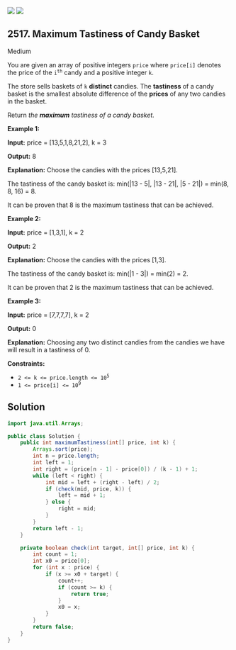 [![](https://img.shields.io/github/stars/javadev/LeetCode-in-Java?label=Stars&style=flat-square)](https://github.com/javadev/LeetCode-in-Java)
[![](https://img.shields.io/github/forks/javadev/LeetCode-in-Java?label=Fork%20me%20on%20GitHub%20&style=flat-square)](https://github.com/javadev/LeetCode-in-Java/fork)

## 2517\. Maximum Tastiness of Candy Basket

Medium

You are given an array of positive integers `price` where `price[i]` denotes the price of the <code>i<sup>th</sup></code> candy and a positive integer `k`.

The store sells baskets of `k` **distinct** candies. The **tastiness** of a candy basket is the smallest absolute difference of the **prices** of any two candies in the basket.

Return _the **maximum** tastiness of a candy basket._

**Example 1:**

**Input:** price = [13,5,1,8,21,2], k = 3

**Output:** 8

**Explanation:** Choose the candies with the prices [13,5,21]. 

The tastiness of the candy basket is: min(\|13 - 5\|, \|13 - 21\|, \|5 - 21\|) = min(8, 8, 16) = 8. 

It can be proven that 8 is the maximum tastiness that can be achieved.

**Example 2:**

**Input:** price = [1,3,1], k = 2

**Output:** 2

**Explanation:** Choose the candies with the prices [1,3]. 

The tastiness of the candy basket is: min(\|1 - 3\|) = min(2) = 2. 

It can be proven that 2 is the maximum tastiness that can be achieved.

**Example 3:**

**Input:** price = [7,7,7,7], k = 2

**Output:** 0

**Explanation:** Choosing any two distinct candies from the candies we have will result in a tastiness of 0.

**Constraints:**

*   <code>2 <= k <= price.length <= 10<sup>5</sup></code>
*   <code>1 <= price[i] <= 10<sup>9</sup></code>

## Solution

```java
import java.util.Arrays;

public class Solution {
    public int maximumTastiness(int[] price, int k) {
        Arrays.sort(price);
        int n = price.length;
        int left = 1;
        int right = (price[n - 1] - price[0]) / (k - 1) + 1;
        while (left < right) {
            int mid = left + (right - left) / 2;
            if (check(mid, price, k)) {
                left = mid + 1;
            } else {
                right = mid;
            }
        }
        return left - 1;
    }

    private boolean check(int target, int[] price, int k) {
        int count = 1;
        int x0 = price[0];
        for (int x : price) {
            if (x >= x0 + target) {
                count++;
                if (count >= k) {
                    return true;
                }
                x0 = x;
            }
        }
        return false;
    }
}
```